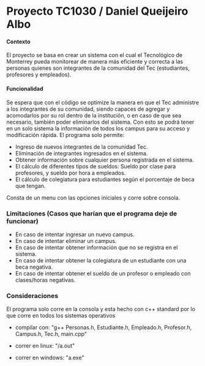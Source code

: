 # Proyecto TC1030 / Daniel Queijeiro Albo

#### Contexto
El proyecto se basa en crear un sistema con el cual el Tecnológico de Monterrey pueda monitorear de manera más eficiente y correcta a las personas quienes son integrantes de la comunidad del Tec (estudiantes, profesores y empleados).

#### Funcionalidad
Se espera que con el código se optimize la manera en que el Tec administre a los integrantes de su comunidad, siendo capaces de agregar y acomodarlos por su rol dentro de la institución, o en caso de que sea necesario, también poder eliminarlos del sistema. Con esto se podrá tener en un solo sistema la información de todos los campus para su acceso y modificación rápida.
El programa solo permite:
- Ingreso de nuevos integrantes de la comunidad Tec.
- Eliminación de integrantes ingresados en el sistema.
- Obtener información sobre cualquier persona registrada en el sistema. 
- El cálculo de diferentes tipos de sueldos: Sueldo por clase para profesores, y sueldo por hora a empleados.
- El cálculo de colegiatura para estudiantes según el porcentaje de beca que tengan.

Consta de un menu con las opciones iniciales y corre sobre consola.

### Limitaciones (Casos que harían que el programa deje de funcionar)
- En caso de intentar ingresar un nuevo campus.
- En caso de intentar eliminar un campus.
- En caso de intentar obtener información que no se registra en el sistema.
- En caso de intentar obtener la colegiatura de un estudiante con una beca negativa.
- En caso de intentar obtener el sueldo de un profesor o empleado con clases/horas negativas.

### Consideraciones
El programa solo corre en la consola y esta hecho con c++ standard por lo que corre en todos los sistemas operativos

- compilar con: "g++ Personas.h, Estudiante.h, Empleado.h, Profesor.h, Campus.h, Tec.h, main.cpp"

- correr en linux: "/a.out"

- correr en windows: "a.exe"
